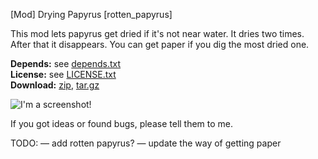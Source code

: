 [Mod] Drying Papyrus [rotten_papyrus]

This mod lets papyrus get dried if it's not near water.
It dries two times. After that it disappears.
You can get paper if you dig the most dried one.

**Depends:** see [depends.txt](https://raw.githubusercontent.com/HybridDog/rotten_papyrus/master/depends.txt)  
**License:** see [LICENSE.txt](https://raw.githubusercontent.com/HybridDog/rotten_papyrus/master/LICENSE.txt)  
**Download:** [zip](https://github.com/HybridDog/rotten_papyrus/archive/master.zip), [tar.gz](https://github.com/HybridDog/rotten_papyrus/archive/master.tar.gz)  

![I'm a screenshot!](http://bit.ly/1wOCWpq)

If you got ideas or found bugs, please tell them to me.


TODO:
— add rotten papyrus?
— update the way of getting paper
